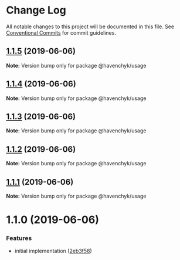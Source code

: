 # Change Log

All notable changes to this project will be documented in this file.
See [Conventional Commits](https://conventionalcommits.org) for commit guidelines.

## [1.1.5](https://github.com/havenchyk/lerna-try/compare/@havenchyk/usage@1.1.4...@havenchyk/usage@1.1.5) (2019-06-06)

**Note:** Version bump only for package @havenchyk/usage





## [1.1.4](https://github.com/havenchyk/lerna-try/compare/@havenchyk/usage@1.1.3...@havenchyk/usage@1.1.4) (2019-06-06)

**Note:** Version bump only for package @havenchyk/usage





## [1.1.3](https://github.com/havenchyk/lerna-try/compare/@havenchyk/usage@1.1.2...@havenchyk/usage@1.1.3) (2019-06-06)

**Note:** Version bump only for package @havenchyk/usage





## [1.1.2](https://github.com/havenchyk/lerna-try/compare/@havenchyk/usage@1.1.1...@havenchyk/usage@1.1.2) (2019-06-06)

**Note:** Version bump only for package @havenchyk/usage





## [1.1.1](https://github.com/havenchyk/lerna-try/compare/@havenchyk/usage@1.1.0...@havenchyk/usage@1.1.1) (2019-06-06)

**Note:** Version bump only for package @havenchyk/usage





# 1.1.0 (2019-06-06)


### Features

* initial implementation ([2eb3f58](https://github.com/havenchyk/lerna-try/commit/2eb3f58))

